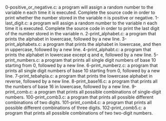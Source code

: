 0-positive_or_negative.c: a program will assign a random number to the variable n each time it is executed. Complete the source code in order to print whether the number stored in the variable n is positive or negative.
1-last_digit.c: a program will assign a random number to the variable n each time it is executed. Complete the source code in order to print the last digit of the number stored in the variable n.
2-print_alphabet.c: a program that prints the alphabet in lowercase, followed by a new line.
3-print_alphabets.c: a program that prints the alphabet in lowercase, and then in uppercase, followed by a new line.
4-print_alphabt.c: a program that prints the alphabet in lowercase except q and e, followed by a new line.
5-print_numbers.c: a program that prints all single digit numbers of base 10 starting from 0, followed by a new line.
6-print_numberz.c: a program that prints all single digit numbers of base 10 starting from 0, followed by a new line.
7-print_tebahpla.c: a program that prints the lowercase alphabet in reverse, followed by a new line.
8-print_base16.c: a program that prints all the numbers of base 16 in lowercase, followed by a new line.
9-print_comb.c: a program that prints all possible combinations of single-digit numbers.
100-print_comb3.c:  a program that prints all possible different combinations of two digits.
101-print_comb4.c: a program that prints all possible different combinations of three digits.
102-print_comb5.c: a program that prints all possible combinations of two two-digit numbers.

